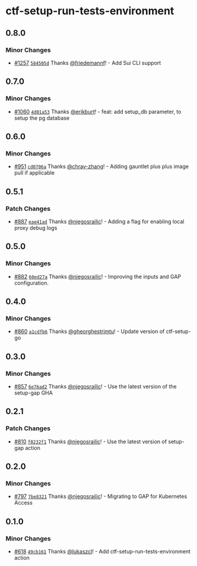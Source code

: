 # ctf-setup-run-tests-environment

## 0.8.0

### Minor Changes

- [#1257](https://github.com/smartcontractkit/.github/pull/1257)
  [`584505d`](https://github.com/smartcontractkit/.github/commit/584505d577e68c2d1cb4783fe2a0917931ba23c6)
  Thanks [@friedemannf](https://github.com/friedemannf)! - Add Sui CLI support

## 0.7.0

### Minor Changes

- [#1060](https://github.com/smartcontractkit/.github/pull/1060)
  [`4d01a53`](https://github.com/smartcontractkit/.github/commit/4d01a53f9c70df0040ef0b454021004890064c5f)
  Thanks [@erikburt](https://github.com/erikburt)! - feat: add setup_db
  parameter, to setup the pg database

## 0.6.0

### Minor Changes

- [#951](https://github.com/smartcontractkit/.github/pull/951)
  [`cd0706a`](https://github.com/smartcontractkit/.github/commit/cd0706ad1754d7c22a4f865301472dddfa0256a5)
  Thanks [@chray-zhang](https://github.com/chray-zhang)! - Adding gauntlet plus
  plus image pull if applicable

## 0.5.1

### Patch Changes

- [#887](https://github.com/smartcontractkit/.github/pull/887)
  [`eae41ad`](https://github.com/smartcontractkit/.github/commit/eae41ad70803e9945bd2fd546d8e09f2d6f22462)
  Thanks [@njegosrailic](https://github.com/njegosrailic)! - Adding a flag for
  enabling local proxy debug logs

## 0.5.0

### Minor Changes

- [#882](https://github.com/smartcontractkit/.github/pull/882)
  [`60ed27a`](https://github.com/smartcontractkit/.github/commit/60ed27af8c77afa04e4becc4af89eaae7875b74f)
  Thanks [@njegosrailic](https://github.com/njegosrailic)! - Improving the
  inputs and GAP configuration.

## 0.4.0

### Minor Changes

- [#860](https://github.com/smartcontractkit/.github/pull/860)
  [`a1cdfb6`](https://github.com/smartcontractkit/.github/commit/a1cdfb6503d8edcc8563b926b46959445446d6d7)
  Thanks [@gheorghestrimtu](https://github.com/gheorghestrimtu)! - Update
  version of ctf-setup-go

## 0.3.0

### Minor Changes

- [#857](https://github.com/smartcontractkit/.github/pull/857)
  [`6e76ad2`](https://github.com/smartcontractkit/.github/commit/6e76ad2db461bd199fff4450bd8e998b53c7f82c)
  Thanks [@njegosrailic](https://github.com/njegosrailic)! - Use the latest
  version of the setup-gap GHA

## 0.2.1

### Patch Changes

- [#810](https://github.com/smartcontractkit/.github/pull/810)
  [`f8232f1`](https://github.com/smartcontractkit/.github/commit/f8232f166b39de28e50cdbe6968c13fd8d9251ad)
  Thanks [@njegosrailic](https://github.com/njegosrailic)! - Use the latest
  version of setup-gap action

## 0.2.0

### Minor Changes

- [#797](https://github.com/smartcontractkit/.github/pull/797)
  [`7be8321`](https://github.com/smartcontractkit/.github/commit/7be83217875b17e11e57cb500bc6d5af16e5c03e)
  Thanks [@njegosrailic](https://github.com/njegosrailic)! - Migrating to GAP
  for Kubernetes Access

## 0.1.0

### Minor Changes

- [#618](https://github.com/smartcontractkit/.github/pull/618)
  [`49cb161`](https://github.com/smartcontractkit/.github/commit/49cb1613e96c9ce17f7290e4dabd38f43aa9bd4d)
  Thanks [@lukaszcl](https://github.com/lukaszcl)! - Add
  ctf-setup-run-tests-environment action
